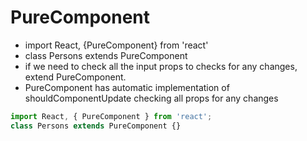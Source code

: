 # PureComponent

- import React, {PureComponent} from 'react'
- class Persons extends PureComponent
- if we need to check all the input props to checks for any changes, extend PureComponent.
- PureComponent has automatic implementation of shouldComponentUpdate checking all props for any changes

```js
import React, { PureComponent } from 'react';
class Persons extends PureComponent {}
```
